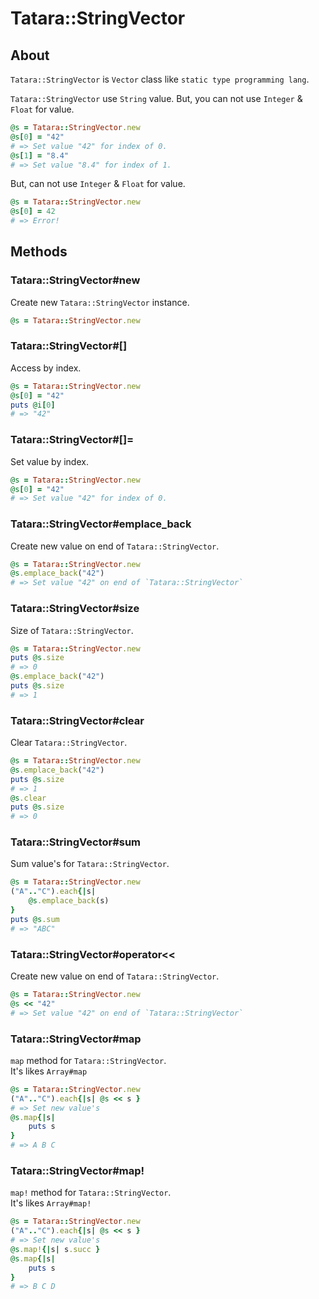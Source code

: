 # Tatara::StringVector
## About

`Tatara::StringVector` is `Vector` class like `static type programming lang`.

`Tatara::StringVector` use `String` value.
But, you can not use `Integer` & `Float` for value.

```ruby
@s = Tatara::StringVector.new
@s[0] = "42"
# => Set value "42" for index of 0.
@s[1] = "8.4"
# => Set value "8.4" for index of 1.
```

But, can not use `Integer` & `Float` for value.

```ruby
@s = Tatara::StringVector.new
@s[0] = 42
# => Error!
```


## Methods
### Tatara::StringVector#new

Create new `Tatara::StringVector` instance.

```ruby
@s = Tatara::StringVector.new
```

### Tatara::StringVector#\[\]

Access by index.

```ruby
@s = Tatara::StringVector.new
@s[0] = "42"
puts @i[0]
# => "42"
```

### Tatara::StringVector#\[\]=

Set value by index.

```ruby
@s = Tatara::StringVector.new
@s[0] = "42"
# => Set value "42" for index of 0.
```

### Tatara::StringVector#emplace_back

Create new value on end of `Tatara::StringVector`.

```ruby
@s = Tatara::StringVector.new
@s.emplace_back("42")
# => Set value "42" on end of `Tatara::StringVector`
```

### Tatara::StringVector#size

Size of `Tatara::StringVector`.

```ruby
@s = Tatara::StringVector.new
puts @s.size
# => 0
@s.emplace_back("42")
puts @s.size
# => 1
```

### Tatara::StringVector#clear

Clear `Tatara::StringVector`.

```ruby
@s = Tatara::StringVector.new
@s.emplace_back("42")
puts @s.size
# => 1
@s.clear
puts @s.size
# => 0
```

### Tatara::StringVector#sum

Sum value's for `Tatara::StringVector`.

```ruby
@s = Tatara::StringVector.new
("A".."C").each{|s|
    @s.emplace_back(s)
}
puts @s.sum
# => "ABC"
```

### Tatara::StringVector#operator<<

Create new value on end of `Tatara::StringVector`.

```ruby
@s = Tatara::StringVector.new
@s << "42"
# => Set value "42" on end of `Tatara::StringVector`
```

### Tatara::StringVector#map

`map` method for `Tatara::StringVector`.  
It's likes `Array#map`

```ruby
@s = Tatara::StringVector.new
("A".."C").each{|s| @s << s }
# => Set new value's
@s.map{|s|
    puts s
}
# => A B C
```

### Tatara::StringVector#map!

`map!` method for `Tatara::StringVector`.  
It's likes `Array#map!`

```ruby
@s = Tatara::StringVector.new
("A".."C").each{|s| @s << s }
# => Set new value's
@s.map!{|s| s.succ }
@s.map{|s|
    puts s
}
# => B C D
```

